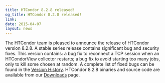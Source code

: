 ```yaml
---
title: HTCondor 8.2.8 released!
og_title: HTCondor 8.2.8 released!
link: 
date: 2015-04-07
layout: news
---
```


The HTCondor team is pleased to announce the release of HTCondor version 8.2.8. A stable series release contains significant bug and security fixes. This version contains: a bug fix to reconnect a TCP session when an HTCondorView collector restarts; a bug fix to avoid starting too many jobs, only to kill some chosen at random. A complete list of fixed bugs can be found in the <a href="manual/v8.2.8/10_3Stable_Release.html">Version History</a>. HTCondor 8.2.8 binaries and source code are available from our <a href="downloads/">Downloads</a> page. 
